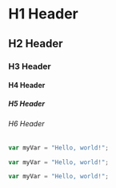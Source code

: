 # H1 Header
## H2 Header
### H3 Header
#### H4 Header
##### H5 Header
###### H6 Header

``` javascript
var myVar = "Hello, world!";
```
``` javascript
var myVar = "Hello, world!";
```
``` javascript
var myVar = "Hello, world!";
```
